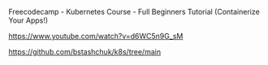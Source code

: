 Freecodecamp - Kubernetes Course - Full Beginners Tutorial (Containerize Your Apps!)

https://www.youtube.com/watch?v=d6WC5n9G_sM

https://github.com/bstashchuk/k8s/tree/main